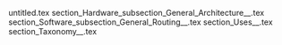 untitled.tex
section_Hardware_subsection_General_Architecture__.tex
section_Software_subsection_General_Routing__.tex
section_Uses__.tex
section_Taxonomy__.tex
